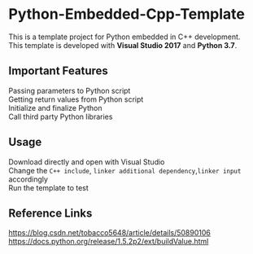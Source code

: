 # Python-Embedded-Cpp-Template

This is a template project for Python embedded in C++ development. \
This template is developed with **Visual Studio 2017** and **Python 3.7**.

## Important Features
Passing parameters to Python script \
Getting return values from Python script \
Initialize and finalize Python \
Call third party Python libraries

## Usage
Download directly and open with Visual Studio \
Change the `C++ include`, `linker additional dependency`,`linker input` accordingly \
Run the template to test

## Reference Links
https://blog.csdn.net/tobacco5648/article/details/50890106 \
https://docs.python.org/release/1.5.2p2/ext/buildValue.html

 
